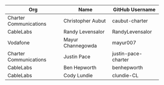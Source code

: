 | Org                    | Name                                      | GitHub Username        |
| -----------------------| ------------------------------------------| -----------------------|
| Charter Communications | Christopher Aubut | caubut-charter |
| CableLabs | Randy Levensalor | RandyLevensalor |
| Vodafone | Mayur Channegowda | mayur007 |
| Charter Communications | Justin Pace | justin-pace-charter |
| CableLabs | Ben Hepworth | benhepworth |
| CableLabs | Cody Lundie | clundie-CL |
